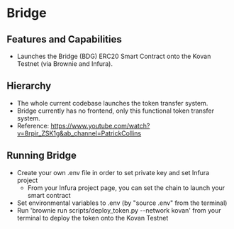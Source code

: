 # Bridge

## Features and Capabilities

- Launches the Bridge (BDG) ERC20 Smart Contract onto the Kovan Testnet (via Brownie and Infura).

## Hierarchy 

- The whole current codebase launches the token transfer system.
- Bridge currently has no frontend, only this functional token transfer system.
- Reference: https://www.youtube.com/watch?v=8rpir_ZSK1g&ab_channel=PatrickCollins

## Running Bridge

- Create your own .env file in order to set private key and set Infura project
  - From your Infura project page, you can set the chain to launch your smart contract
- Set environmental variables to .env (by "source .env" from the terminal)
- Run 'brownie run scripts/deploy_token.py --network kovan' from your terminal to deploy the token onto the Kovan Testnet
